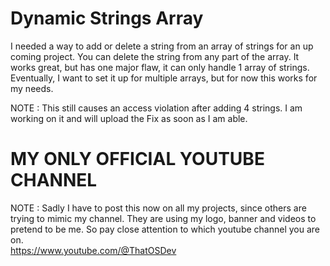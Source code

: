 # Dynamic Strings Array  
  
  
I needed a way to add or delete a string from an array of strings for an up coming project. You can delete the string from any part of the array. It works great, but has one major flaw, it can only handle 1 array of strings. Eventually, I want to set it up for multiple arrays, but for now this works for my needs.  
  
NOTE : This still causes an access violation after adding 4 strings. I am working on it and will upload the Fix as soon as I am able.  
    
# MY ONLY OFFICIAL YOUTUBE CHANNEL  
NOTE : Sadly I have to post this now on all my projects, since others are trying to mimic my channel. They are using my logo, banner and videos to pretend to be me. So pay close attention to which youtube channel you are on.  
https://www.youtube.com/@ThatOSDev  
  
  